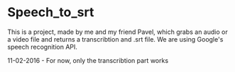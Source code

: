 # Speech_to_srt
This is a project, made by me and my friend Pavel, which grabs an audio or a video file and returns a transcribtion and .srt file.
We are using Google's speech recognition API.

11-02-2016 - For now, only the transcribtion part works
